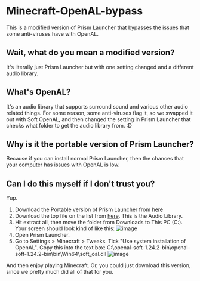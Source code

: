 # Minecraft-OpenAL-bypass
This is a modified version of Prism Launcher that bypasses the issues that some anti-viruses have with OpenAL. 

## Wait, what do you mean a modified version?

It's literally just Prism Launcher but with one setting changed and a different audio library.

## What's OpenAL?
It's an audio library that supports surround sound and various other audio related things. For some reason, some anti-viruses flag it, so we swapped it out with Soft OpenAL, and then changed the setting in Prism Launcher that checks what folder to get the audio library from. :D

## Why is it the portable version of Prism Launcher?

Because if you can install normal Prism Launcher, then the chances that your computer has issues with OpenAL is low.

## Can I do this myself if I don't trust you?

Yup.
1. Download the Portable version of Prism Launcher from [here](https://prismlauncher.org/)
2. Download the top file on the list from [here](https://github.com/kcat/openal-soft/releases/tag/1.24.2). This is the Audio Library. 
3. Hit extract all, then move the folder from Downloads to This PC (C:\). Your screen should look kind of like this: ![image](https://github.com/user-attachments/assets/591b0c54-febf-4e7b-9cef-60269f88688c)
4. Open Prism Launcher.
5. Go to Settings > Minecraft > Tweaks. Tick "Use system installation of OpenAL". Copy this into the text box: C:\openal-soft-1.24.2-bin\openal-soft-1.24.2-bin\bin\Win64\soft_oal.dll
![image](https://github.com/user-attachments/assets/ff15e2e8-ab29-4899-9581-7a7889927329)

And then enjoy playing Minecraft. Or, you could just download this version, since we pretty much did all of that for you.


